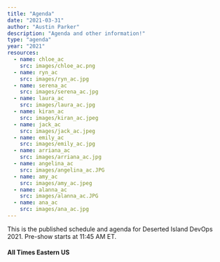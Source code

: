 ```yaml
---
title: "Agenda"
date: "2021-03-31"
author: "Austin Parker"
description: "Agenda and other information!"
type: "agenda"
year: "2021"
resources:
  - name: chloe_ac
    src: images/chloe_ac.png
  - name: ryn_ac
    src: images/ryn_ac.jpg
  - name: serena_ac
    src: images/serena_ac.jpg
  - name: laura_ac
    src: images/laura_ac.jpg
  - name: kiran_ac
    src: images/kiran_ac.jpeg
  - name: jack_ac
    src: images/jack_ac.jpeg
  - name: emily_ac
    src: images/emily_ac.jpg
  - name: arriana_ac
    src: images/arriana_ac.jpg
  - name: angelina_ac
    src: images/angelina_ac.JPG
  - name: amy_ac
    src: images/amy_ac.jpeg
  - name: alanna_ac
    src: images/alanna_ac.JPG
  - name: ana_ac
    src: images/ana_ac.jpg
---
```


This is the published schedule and agenda for Deserted Island DevOps 2021. Pre-show starts at 11:45 AM ET.
#### All Times Eastern US
